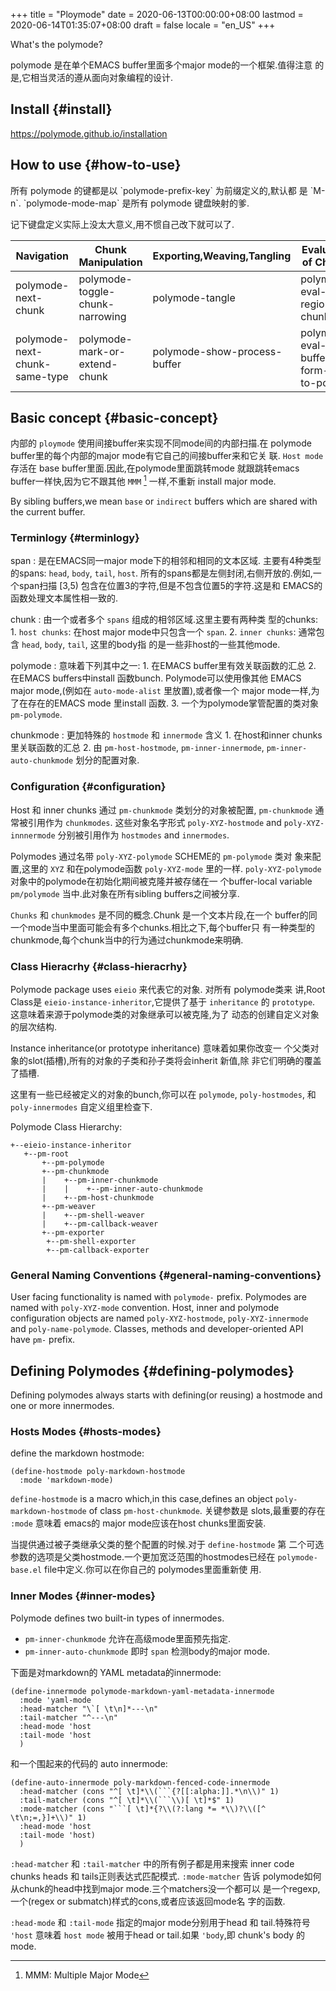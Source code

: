 +++
title = "Ploymode"
date = 2020-06-13T00:00:00+08:00
lastmod = 2020-06-14T01:35:07+08:00
draft = false
locale = "en_US"
+++

What's the polymode?

polymode 是在单个EMACS buffer里面多个major mode的一个框架.值得注意
的是,它相当灵活的遵从面向对象编程的设计.

<!--more-->


## Install {#install}

<https://polymode.github.io/installation>


## How to use {#how-to-use}

所有 polymode 的键都是以 \`polymode-prefix-key\` 为前缀定义的,默认都
是 \`M-n\`. \`polymode-mode-map\` 是所有 polymode 键盘映射的爹.

记下键盘定义实际上没太大意义,用不惯自己改下就可以了.

| Navigation                    | Chunk Manipulation              | Exporting,Weaving,Tangling   | Evaluation of Chunks                   |
|-------------------------------|---------------------------------|------------------------------|----------------------------------------|
| polymode-next-chunk           | polymode-toggle-chunk-narrowing | polymode-tangle              | polymode-eval-region-or-chunk          |
| polymode-next-chunk-same-type | polymode-mark-or-extend-chunk   | polymode-show-process-buffer | polymode-eval-buffer-form-beg-to-point |


## Basic concept {#basic-concept}

内部的 `ploymode` 使用间接buffer来实现不同mode间的内部扫描.在
polymode buffer里的每个内部的major mode有它自己的间接buffer来和它关
联. `Host mode` 存活在 base buffer里面.因此,在polymode里面跳转mode
就跟跳转emacs buffer一样快,因为它不跟其他 `MMM`&nbsp;[^fn:1] 一样,不重新
install major mode. 

By sibling buffers,we mean `base` or `indirect` buffers which are
shared with the current buffer.


### Terminlogy {#terminlogy}

span
: 是在EMACS同一major mode下的相邻和相同的文本区域.
    主要有4种类型的spans: `head`, `body`, `tail`, `host`.
    所有的spans都是左侧封闭,右侧开放的.例如,一个span扫描
    [3,5) 包含在位置3的字符,但是不包含位置5的字符.这是和
    EMACS的函数处理文本属性相一致的.

chunk
: 由一个或者多个 `spans` 组成的相邻区域.这里主要有两种类
    型的chunks:
    1.  `host chunks`: 在host major mode中只包含一个 `span`.
    2.  `inner chunks`: 通常包含 `head`, `body`, `tail`, 这里的body指
        的是一些非host的一些其他mode.


polymode
: 意味着下列其中之一:
    1.  在EMACS buffer里有效关联函数的汇总
    2.  在EMACS buffers中install 函数bunch. Polymode可以使用像其他
        EMACS major mode,(例如在 `auto-mode-alist` 里放置),或者像一个
        major mode一样,为了在存在的EMACS mode 里install 函数.
    3.  一个为polymode掌管配置的类对象 `pm-polymode`.


chunkmode
: 更加特殊的 `hostmode` 和 `innermode` 含义
    1.  在host和inner chunks里关联函数的汇总
    2.  由 `pm-host-hostmode`, `pm-inner-innermode`,
        `pm-inner-auto-chunkmode` 划分的配置对象.


### Configuration {#configuration}

Host 和 inner chunks 通过 `pm-chunkmode` 类划分的对象被配置,
`pm-chunkmode` 通常被引用作为 `chunkmodes`. 这些对象名字形式
`poly-XYZ-hostmode` and `poly-XYZ-innnermode` 分别被引用作为
`hostmodes` and `innermodes`.

Polymodes 通过名带 `poly-XYZ-polymode` SCHEME的 `pm-polymode` 类对
象来配置,这里的 `XYZ` 和在polymode函数 `poly-XYZ-mode` 里的一样.
`poly-XYZ-polymode` 对象中的polymode在初始化期间被克隆并被存储在一
个buffer-local variable `pm/polymode` 当中.此对象在所有sibling
buffers之间被分享.

`Chunks` 和 `chunkmodes` 是不同的概念.Chunk 是一个文本片段,在一个
buffer的同一个mode当中里面可能会有多个chunks.相比之下,每个buffer只
有一种类型的chunkmode,每个chunk当中的行为通过chunkmode来明确.


### Class Hieracrhy {#class-hieracrhy}

Polymode package uses `eieio` 来代表它的对象. 对所有 polymode类来
讲,Root Class是 `eieio-instance-inheritor`,它提供了基于 `inheritance`
的 `prototype`. 这意味着来源于polymode类的对象继承可以被克隆,为了
动态的创建自定义对象的层次结构.

Instance inheritance(or prototype inheritance) 意味着如果你改变一
个父类对象的slot(插槽),所有的对象的子类和孙子类将会inherit 新值,除
非它们明确的覆盖了插槽.

这里有一些已经被定义的对象的bunch,你可以在 `polymode`,
`poly-hostmodes`, 和 `poly-innermodes` 自定义组里检查下.

Polymode Class Hierarchy:

```text
+--eieio-instance-inheritor
   +--pm-root
       +--pm-polymode
       +--pm-chunkmode
       |    +--pm-inner-chunkmode
       |    |    +--pm-inner-auto-chunkmode
       |    +--pm-host-chunkmode
       +--pm-weaver
       |    +--pm-shell-weaver
       |    +--pm-callback-weaver
       +--pm-exporter
	    +--pm-shell-exporter
	    +--pm-callback-exporter
```


### General Naming Conventions {#general-naming-conventions}

User facing functionality is named with `polymode-`
prefix. Polymodes are named with `poly-XYZ-mode` convention. Host,
inner and polymode configuration objects are named
`poly-XYZ-hostmode`, `poly-XYZ-innermode` and
`poly-name-polymode`. Classes, methods and developer-oriented API
have `pm-` prefix.


## Defining Polymodes {#defining-polymodes}

Defining polymodes always starts with defining(or reusing) a hostmode and one
or more innermodes.


### Hosts Modes {#hosts-modes}

define the markdown hostmode:

```emacs-lisp
(define-hostmode poly-markdown-hostmode
  :mode 'markdown-mode)
```

`define-hostmode` is a macro which,in this case,defines an object
`poly-markdown-hostmode` of class `pm-host-chunkmode`. 关键参数是
slots,最重要的存在 `:mode` 意味着 emacs的 major mode应该在host
chunks里面安装.

当提供通过被子类继承父类的整个配置的时候.对于 `define-hostmode` 第
二个可选参数的选项是父类hostmode.一个更加宽泛范围的hostmodes已经在
`polymode-base.el` file中定义.你可以在你自己的 polymodes里面重新使
用.


### Inner Modes {#inner-modes}

Polymode defines two built-in types of innermodes.

-   `pm-inner-chunkmode` 允许在高级mode里面预先指定.
-   `pm-inner-auto-chunkmode` 即时 `span` 检测body的major mode.

下面是对markdown的 YAML metadata的innermode:

```emacs-lisp
(define-innermode polymode-markdown-yaml-metadata-innermode
  :mode 'yaml-mode
  :head-matcher "\`[ \t\n]*---\n"
  :tail-matcher "^---\n"
  :head-mode 'host
  :tail-mode 'host
  )
```

和一个围起来的代码的 auto innermode:

```emacs-lisp
(define-auto-innermode poly-markdown-fenced-code-innermode
  :head-matcher (cons "^[ \t]*\\(```{?[[:alpha:]].*\n\\)" 1)
  :tail-matcher (cons "^[ \t]*\\(```\\)[ \t]*$" 1)
  :mode-matcher (cons "```[ \t]*{?\\(?:lang *= *\\)?\\([^ \t\n;=,}]+\\)" 1)
  :head-mode 'host
  :tail-mode 'host)
  )
```

`:head-matcher` 和 `:tail-matcher` 中的所有例子都是用来搜索 inner
code chunks heads 和 tails正则表达式匹配模式. `:mode-matcher` 告诉
polymode如何从chunk的head中找到major mode.三个matchers没一个都可以
是一个regexp,一个(regex or submatch)样式的cons,或者应该返回mode名
字的函数.

`:head-mode` 和 `:tail-mode` 指定的major mode分别用于head 和
tail.特殊符号 `'host` 意味着 `host mode` 被用于head or tail.如果
`'body`,即 chunk's body 的mode.

[^fn:1]: MMM: Multiple Major Mode

